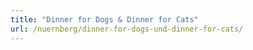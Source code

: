 ```yaml
---
title: "Dinner for Dogs & Dinner for Cats"
url: /nuernberg/dinner-for-dogs-und-dinner-for-cats/
---
```

